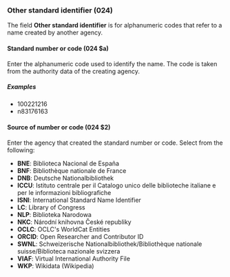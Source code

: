 ### Other standard identifier (024)

The field **Other standard identifier** is for alphanumeric codes that refer to a name created by another agency.

#### Standard number or code (024 $a)  

Enter the alphanumeric code used to identify the name. The code is taken from the authority data of the creating agency.

##### Examples  

- 100221216  
- n83176163

#### Source of number or code (024 $2)  

Enter the agency that created the standard number or code. Select from the following:  

- **BNE**: Biblioteca Nacional de España  
- **BNF**: Bibliothèque nationale de France  
- **DNB**: Deutsche Nationalbibliothek  
- **ICCU**: Istituto centrale per il Catalogo unico delle biblioteche italiane e per le informazioni bibliografiche  
- **ISNI**: International Standard Name Identifier  
- **LC**: Library of Congress  
- **NLP**: Biblioteka Narodowa  
- **NKC**: Národní knihovna České republiky  
- **OCLC**: OCLC's WorldCat Entities
- **ORCID**: Open Researcher and Contributor ID     
- **SWNL**: Schweizerische Nationalbibliothek/Bibliothèque nationale suisse/Biblioteca nazionale svizzera  
- **VIAF**: Virtual International Authority File  
- **WKP**: Wikidata (Wikipedia)  
